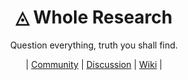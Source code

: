 <h1 align="center">◬ Whole Research</h1>
<p align="center">Question everything, truth you shall find.</p>
<p align="center">| <a href="">Community</a> | <a href="">Discussion</a> | <a href="">Wiki</a> |</p>
